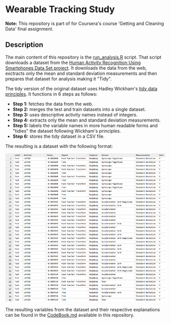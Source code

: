 Wearable Tracking Study
=======================

**Note:** This repository is part of for Coursera's course 'Getting and Cleaning Data' final assignment.


Description
-----------

The main content of this repository is the [run_analysis.R](https://github.com/luiscape/wearable_tracking_study/blob/master/run_analysis.R) script. That script downloads a dataset from the [Human Activity Recognition Using Smartphones Data Set project](http://archive.ics.uci.edu/ml/datasets/Human+Activity+Recognition+Using+Smartphones). It downloads the data from the web, exctracts only the mean and standard deviation measurements and then prepares that dataset for analysis making it "Tidy".

The tidy version of the original dataset uses Hadley Wickham's [tidy data principles](http://vita.had.co.nz/papers/tidy-data.pdf). It functions in 6 steps as follows:

* **Step 1:** fetches the data from the web.
* **Step 2:** merges the test and train datasets into a single dataset.
* **Step 3:** uses descriptive activity names instead of integers.
* **Step 4:** extracts only the mean and standard deviation measurements.
* **Step 5:** labels the variable names in more human readable forms and "tidies" the dataset following Wickham's principles.
* **Step 6:** stores the tidy dataset in a CSV file.

The resulting is a dataset with the following format:

![Tidy Dataset](https://raw.githubusercontent.com/luiscape/wearable_tracking_study/master/tidy_dataset.png "Tidy Dataset")

The resulting variables from the dataset and their respective explanations can be found in the [CodeBook.md](https://github.com/luiscape/wearable_tracking_study/blob/master/CodeBook.md) available in this repository.
